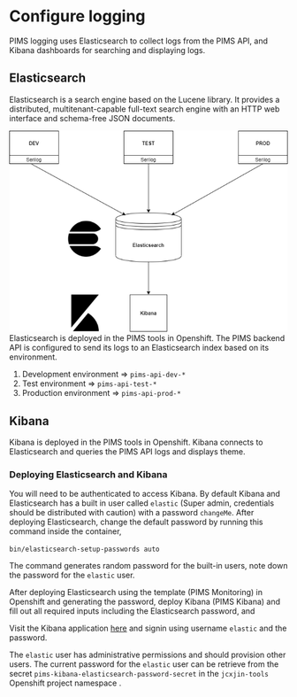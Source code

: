 # Configure logging

PIMS logging uses Elasticsearch to collect logs from the PIMS API, and Kibana dashboards for searching and displaying logs.

## Elasticsearch

Elasticsearch is a search engine based on the Lucene library. It provides a distributed, multitenant-capable full-text search engine with an HTTP web interface and schema-free JSON documents.

![alt text](logging.png "Logging")
Elasticsearch is deployed in the PIMS tools in Openshift. The PIMS backend API is configured to send its logs to an Elasticsearch index based on its environment.

1. Development environment => `pims-api-dev-*`
1. Test environment => `pims-api-test-*`
1. Production environment => `pims-api-prod-*`

## Kibana

Kibana is deployed in the PIMS tools in Openshift. Kibana connects to Elasticsearch and queries the PIMS API logs and displays theme.

### Deploying Elasticsearch and Kibana

You will need to be authenticated to access Kibana. By default Kibana and Elasticsearch has a built in user called `elastic` (Super admin, credentials should be distributed with caution) with a password `changeMe`. After deploying Elasticsearch, change the default password by running this command inside the container,

`bin/elasticsearch-setup-passwords auto`

The command generates random password for the built-in users, note down the password for the `elastic` user.

After deploying Elasticsearch using the template (PIMS Monitoring) in Openshift and generating the password, deploy Kibana (PIMS Kibana) and fill out all required inputs including the Elasticsearch password, and

Visit the Kibana application [here](<https://pims-kibana.pathfinder.gov.bc.ca/app/kibana#/home?_g=()>) and signin using username `elastic` and the password.

The `elastic` user has administrative permissions and should provision other users. The current password for the `elastic` user can be retrieve from the secret `pims-kibana-elasticsearch-password-secret` in the `jcxjin-tools` Openshift project namespace .
